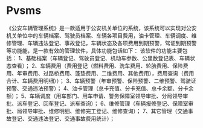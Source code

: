 # Pvsms
 《公安车辆管理系统》是一款适用于公安机关单位的系统，该系统可以实现对公安机关单位中的车辆档案、驾驶员档案、车辆各项目费用，油卡管理、车辆调度、维修管理、车辆违法登记、事故登记，车辆状态及各项费用到期预警，驾证到期预警等功能能，是一款有效的管理软件，具体功能包话如下： 该软件的功能主要包括： 1、基础档案（车辆登记、驾驶员登记、机动车参数、公里数登记表、车辆状态查看）； 2、车辆费用（费用登记（燃料费用、洗车费用、轮胎费用、保险费用、年审费用、过路桥费用、蓬垫费用、二维费用、其他费用），费用查询（费用合计、车辆费用明细））； 3、车辆预警（年审预警、保险预警、二维预警、驾驶证预警、交通违法预警）； 4、油卡管理（总卡充值、分卡充值、总卡余额、分卡余额）； 5、车辆调度（用车部门、用车申请、警务保障室领导审批、分局领导审批、派车登记、回车登记、派车查询）； 6、维修管理（车辆报修登记、保障室审批、局领导审批、维修明细、维修完工登记、维修查询）； 7、其它管理（交通事故登记、交通违法登记、交通事故费用统计）；
